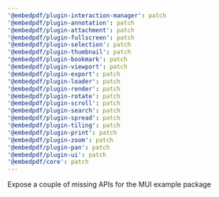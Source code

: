 ```yaml
---
'@embedpdf/plugin-interaction-manager': patch
'@embedpdf/plugin-annotation': patch
'@embedpdf/plugin-attachment': patch
'@embedpdf/plugin-fullscreen': patch
'@embedpdf/plugin-selection': patch
'@embedpdf/plugin-thumbnail': patch
'@embedpdf/plugin-bookmark': patch
'@embedpdf/plugin-viewport': patch
'@embedpdf/plugin-export': patch
'@embedpdf/plugin-loader': patch
'@embedpdf/plugin-render': patch
'@embedpdf/plugin-rotate': patch
'@embedpdf/plugin-scroll': patch
'@embedpdf/plugin-search': patch
'@embedpdf/plugin-spread': patch
'@embedpdf/plugin-tiling': patch
'@embedpdf/plugin-print': patch
'@embedpdf/plugin-zoom': patch
'@embedpdf/plugin-pan': patch
'@embedpdf/plugin-ui': patch
'@embedpdf/core': patch
---
```


Expose a couple of missing APIs for the MUI example package
